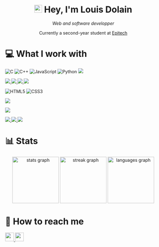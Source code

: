 <h1 align='center'>
  <img src="https://media.giphy.com/media/hvRJCLFzcasrR4ia7z/giphy.gif" width="25px">  Hey, I'm Louis Dolain 
</h1>

<p align="center">
  <i>Web and software developper</i>
</p>

<p align='center'>
  Currently a second-year student at <a href="https://www.epitech.eu/">Epitech</a>
</p>


# 💻 What I work with

![C](https://img.shields.io/badge/c-%2300599C.svg?style=for-the-badge&logo=c&logoColor=white)
![C++](https://img.shields.io/badge/c++-%2300599C.svg?style=for-the-badge&logo=c%2B%2B&logoColor=white)
![JavaScript](https://img.shields.io/badge/javascript-%23323330.svg?style=for-the-badge&logo=javascript&logoColor=%23F7DF1E)
![Python](https://img.shields.io/badge/python-%2314354C.svg?style=for-the-badge&logo=python&logoColor=white)
<a href="https://en.wikipedia.org/wiki/Shell_script">
  <img src="https://img.shields.io/badge/shell_script-%23121011.svg?style=for-the-badge&logo=gnu-bash&logoColor=white" />
</a>

<p>
  <a href="https://fr.react.dev/">
    <img src="https://img.shields.io/badge/react-%2320232a.svg?style=for-the-badge&logo=react&logoColor=%2361DAFB" />
  </a>
  <a href="https://reactnative.dev/">
    <img src="https://img.shields.io/badge/react_native-%2320232a.svg?style=for-the-badge&logo=react&logoColor=%2361DAFB" />
  </a>
  <a href="https://reactrouter.com/">
    <img src="https://img.shields.io/badge/React_Router-CA4245?style=for-the-badge&logo=react-router&logoColor=white" />
  </a>
  <a href="https://vite.dev/">
    <img src="https://img.shields.io/badge/vite-%23646CFF.svg?style=for-the-badge&logo=vite&logoColor=white" />
  </a>
  <!--
  <a href="https://nextjs.org/">
    <img src="https://img.shields.io/badge/next.js-%23000000.svg?style=for-the-badge&logo=next.js&logoColor=white" />
  </a>
  -->
</p>

![HTML5](https://img.shields.io/badge/html5-%23E34F26.svg?style=for-the-badge&logo=html5&logoColor=white)
![CSS3](https://img.shields.io/badge/css3-%231572B6.svg?style=for-the-badge&logo=css3&logoColor=white)

<p>
  <a href="https://www.docker.com/">
    <img src="https://img.shields.io/badge/docker-%230db7ed.svg?style=for-the-badge&logo=docker&logoColor=white" />
  </a>
</p>

<p>
  <a href="https://www.postman.com/product/what-is-postman/">
    <img src="https://img.shields.io/badge/Postman-FF6C37?style=for-the-badge&logo=postman&logoColor=white" />
  </a>
</p>

<p>
  <a href="https://webflow.com/">
    <img src="https://img.shields.io/badge/Webflow-4353FF.svg?style=for-the-badge&logo=webflow&logoColor=white" />
  </a>
  <a href="https://bubble.io/home/apps">
    <img src="https://img.shields.io/badge/Bubble-6658D3.svg?style=for-the-badge&logo=bubble&logoColor=white" />
  </a>
  <a href="https://www.xano.com/">
    <img src="https://img.shields.io/badge/Xano-4F46E5.svg?style=for-the-badge&logo=xano&logoColor=white" />
  </a>
</p>


# 📊 Stats

###

<div align="center">
  <img src="https://github-readme-stats.vercel.app/api?username=louisdolain&hide_title=false&hide_rank=false&show_icons=true&include_all_commits=true&count_private=true&disable_animations=false&theme=dracula&locale=en&hide_border=false" height="150" alt="stats graph"  />
  <img src="https://streak-stats.demolab.com?user=louisdolain&locale=en&mode=daily&theme=dracula&hide_border=false&border_radius=5" height="150" alt="streak graph"  />
  <img src="https://github-readme-stats.vercel.app/api/top-langs?username=louisdolain&locale=en&hide_title=false&layout=compact&card_width=320&langs_count=5&theme=dracula&hide_border=false" height="150" alt="languages graph"  />
</div>

###


# 💬 How to reach me

<p gap="12px">
    <a href="https://www.linkedin.com/in/louis-dolain-87567b256/">
        <img src="https://img.shields.io/badge/LinkedIn-%230077B5.svg?style=for-the-badge&logo=linkedin&logoColor=white" height="28">
    </a>
    <a href="mailto:louis.dolain@epitech.eu">
        <img src="https://img.shields.io/badge/Email-%23D14836.svg?style=for-the-badge&logo=gmail&logoColor=white" height="28">
    </a>
</p>
